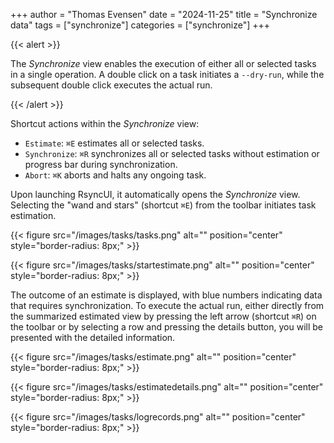+++
author = "Thomas Evensen"
date = "2024-11-25"
title =  "Synchronize data"
tags = ["synchronize"]
categories = ["synchronize"]
+++

{{< alert >}}

The *Synchronize* view enables the execution of either all or selected tasks in a single operation.
A double click on a task initiates a `--dry-run`, while the subsequent double click executes the actual run.

{{< /alert >}}

Shortcut actions within the *Synchronize* view:

- `Estimate`: `⌘E` estimates all or selected tasks.
- `Synchronize`: `⌘R` synchronizes all or selected tasks without estimation or progress bar during synchronization.
- `Abort`: `⌘K` aborts and halts any ongoing task.

Upon launching RsyncUI, it automatically opens the *Synchronize* view. Selecting the "wand and stars" (shortcut `⌘E`)
from the toolbar initiates task estimation.

{{< figure src="/images/tasks/tasks.png" alt="" position="center" style="border-radius: 8px;" >}}

{{< figure src="/images/tasks/startestimate.png" alt="" position="center" style="border-radius: 8px;" >}}

The outcome of an estimate is displayed, with blue numbers indicating data that requires synchronization.
To execute the actual run, either directly from the summarized estimated view by pressing the left arrow (shortcut `⌘R`)
on the toolbar or by selecting a row and pressing the details button, you will be presented with the detailed information.

{{< figure src="/images/tasks/estimate.png" alt="" position="center" style="border-radius: 8px;" >}}

{{< figure src="/images/tasks/estimatedetails.png" alt="" position="center" style="border-radius: 8px;" >}}

{{< figure src="/images/tasks/logrecords.png" alt="" position="center" style="border-radius: 8px;" >}}
